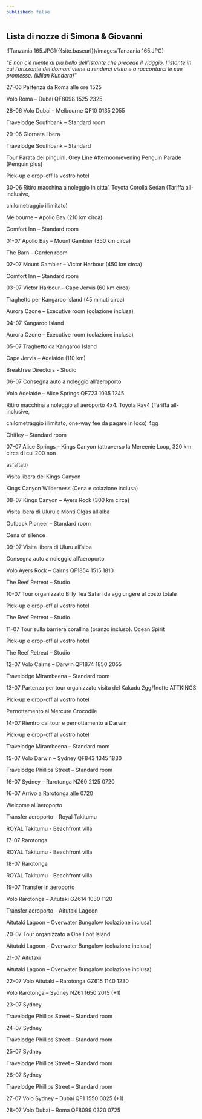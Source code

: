```yaml
---
published: false
---
```

## Lista di nozze di Simona & Giovanni


![Tanzania 165.JPG]({{site.baseurl}}/images/Tanzania 165.JPG)

_"E non c’è niente di più bello dell’istante che precede il viaggio, l’istante in cui l’orizzonte del domani viene a renderci visita e a raccontarci le sue promesse.
(Milan Kundera)"_


27-06 Partenza da Roma alle ore 1525

Volo Roma – Dubai QF8098 1525 2325

28-06 Volo Dubai – Melbourne QF10 0135 2055

Travelodge Southbank – Standard room

29-06 Giornata libera

Travelodge Southbank – Standard

Tour Parata dei pinguini. Grey Line Afternoon/evening Penguin Parade (Penguin plus)

Pick-up e drop-off la vostro hotel

30-06 Ritiro macchina a noleggio in citta’. Toyota Corolla Sedan (Tariffa all-inclusive,

chilometraggio illimitato)

Melbourne – Apollo Bay (210 km circa)

Comfort Inn – Standard room

01-07 Apollo Bay – Mount Gambier (350 km circa)

The Barn – Garden room

02-07 Mount Gambier – Victor Harbour (450 km circa)

Comfort Inn – Standard room

03-07 Victor Harbour – Cape Jervis (60 km circa)

Traghetto per Kangaroo Island (45 minuti circa)

Aurora Ozone – Executive room (colazione inclusa)

04-07 Kangaroo Island

Aurora Ozone – Executive room (colazione inclusa)

05-07 Traghetto da Kangaroo Island

Cape Jervis – Adelaide (110 km)

Breakfree Directors - Studio

06-07 Consegna auto a noleggio all’aeroporto

Volo Adelaide – Alice Springs QF723 1035 1245

Ritiro macchina a noleggio all’aeroporto 4x4. Toyota Rav4 (Tariffa all-inclusive,

chilometraggio illimitato, one-way fee da pagare in loco) 4gg

Chifley – Standard room

07-07 Alice Springs – Kings Canyon (attraverso la Mereenie Loop, 320 km circa di cui 200 non

asfaltati)

Visita libera del Kings Canyon

Kings Canyon Wilderness (Cena e colazione inclusa)

08-07 Kings Canyon – Ayers Rock (300 km circa)

Visita lbera di Uluru e Monti Olgas all’alba

Outback Pioneer – Standard room

Cena of silence

09-07 Visita libera di Uluru all’alba

Consegna auto a noleggio all’aeroporto

Volo Ayers Rock – Cairns QF1854 1515 1810

The Reef Retreat – Studio

10-07 Tour organizzato Billy Tea Safari da aggiungere al costo totale

Pick-up e drop-off al vostro hotel

The Reef Retreat – Studio

11-07 Tour sulla barriera corallina (pranzo incluso). Ocean Spirit

Pick-up e drop-off al vostro hotel

The Reef Retreat – Studio

12-07 Volo Cairns – Darwin QF1874 1850 2055

Travelodge Mirambeena – Standard room

13-07 Partenza per tour organizzato visita del Kakadu 2gg/1notte ATTKINGS

Pick-up e drop-off al vostro hotel

Pernottamento al Mercure Crocodile

14-07 Rientro dal tour e pernottamento a Darwin

Pick-up e drop-off al vostro hotel

Travelodge Mirambeena – Standard room

15-07 Volo Darwin – Sydney QF843 1345 1830

Travelodge Phillips Street – Standard room

16-07 Sydney – Rarotonga NZ60 2125 0720

16-07 Arrivo a Rarotonga alle 0720

Welcome all’aeroporto

Transfer aeroporto – Royal Takitumu

ROYAL Takitumu - Beachfront villa

17-07 Rarotonga

ROYAL Takitumu - Beachfront villa

18-07 Rarotonga

ROYAL Takitumu - Beachfront villa

19-07 Transfer in aeroporto

Volo Rarotonga – Aitutaki GZ614 1030 1120

Transfer aeroporto – Aitutaki Lagoon

Aitutaki Lagoon – Overwater Bungalow (colazione inclusa)

20-07 Tour organizzato a One Foot Island

Aitutaki Lagoon – Overwater Bungalow (colazione inclusa)

21-07 Aitutaki

Aitutaki Lagoon – Overwater Bungalow (colazione inclusa)

22-07 Volo Aitutaki – Rarotonga GZ615 1140 1230

Volo Rarotonga – Sydney NZ61 1650 2015 (+1)

23-07 Sydney

Travelodge Phillips Street – Standard room

24-07 Sydney

Travelodge Phillips Street – Standard room

25-07 Sydney

Travelodge Phillips Street – Standard room

26-07 Sydney

Travelodge Phillips Street – Standard room

27-07 Volo Sydney – Dubai QF1 1550 0025 (+1)

28-07 Volo Dubai – Roma QF8099 0320 0725
